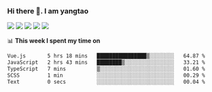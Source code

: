 ### Hi there 👋. I am yangtao 

<!-- **runtu666/runtu666** is a ✨ _special_ ✨ repository because its `README.md` (this file) appears on your GitHub profile. -->

![](https://github-profile-summary-cards.vercel.app/api/cards/profile-details?username=runtu666&theme=github)
![](https://github-profile-summary-cards.vercel.app/api/cards/repos-per-language?username=runtu666&theme=github)
![](https://github-profile-summary-cards.vercel.app/api/cards/most-commit-language?username=runtu666&theme=github)
![](https://github-profile-summary-cards.vercel.app/api/cards/stats?&username=runtu666&theme=github)
![](https://github-profile-summary-cards.vercel.app/api/cards/productive-time?username=runtu666&theme=github)

📊 **This week I spent my time on**
<!--START_SECTION:waka-->

```txt
Vue.js       5 hrs 18 mins   ████████████████▒░░░░░░░░   64.87 %
JavaScript   2 hrs 43 mins   ████████▒░░░░░░░░░░░░░░░░   33.21 %
TypeScript   7 mins          ▒░░░░░░░░░░░░░░░░░░░░░░░░   01.60 %
SCSS         1 min           ░░░░░░░░░░░░░░░░░░░░░░░░░   00.29 %
Text         0 secs          ░░░░░░░░░░░░░░░░░░░░░░░░░   00.04 %
```

<!--END_SECTION:waka-->


[comment]: <> (Here are some ideas to get you started:)

[comment]: <> (- 🔭 I’m currently working on tal)

[comment]: <> (- 🌱 I’m currently learning devops)

[comment]: <> (- 👯 I’m looking to collaborate on ...)

[comment]: <> (- 🤔 I’m looking for help with ...)

[comment]: <> (- 💬 Ask me about ...)

[comment]: <> (- 📫 How to reach me: ...)

[comment]: <> (- 😄 Pronouns: ...)

[comment]: <> (- ⚡ Fun fact: ...)
